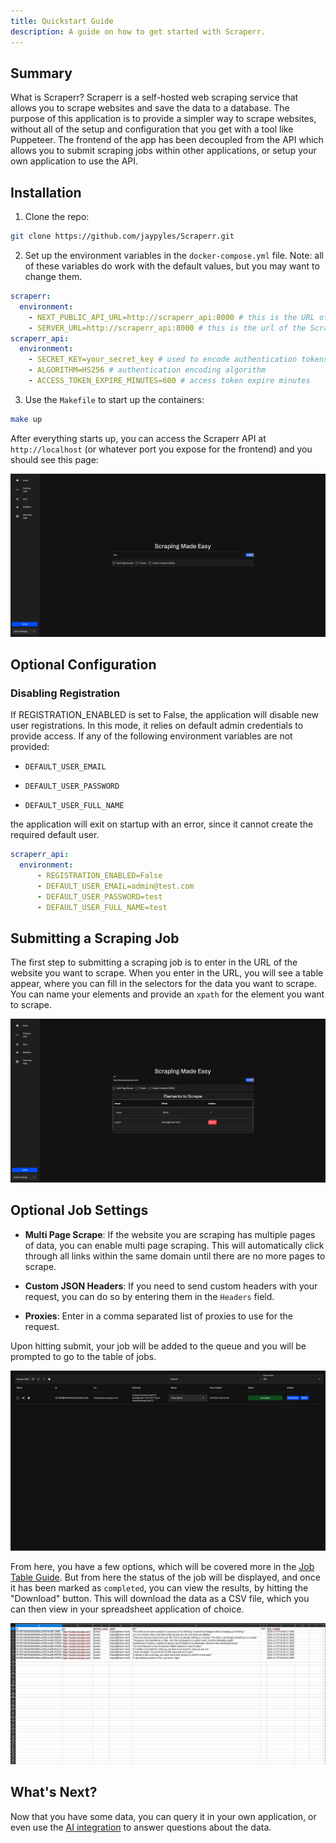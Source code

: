 ```yaml
---
title: Quickstart Guide
description: A guide on how to get started with Scraperr.
---
```


## Summary

What is Scraperr? Scraperr is a self-hosted web scraping service that allows you to scrape websites and save the data to a database. The purpose of this application is to provide a simpler way to scrape websites, without all of the setup and configuration that you get with a tool like Puppeteer. The frontend of the app has been decoupled from the API which allows you to submit scraping jobs within other applications, or setup your own application to use the API.

## Installation

1. Clone the repo:

```bash
git clone https://github.com/jaypyles/Scraperr.git
```

2. Set up the environment variables in the `docker-compose.yml` file. Note: all of these variables do work with the default values, but you may want to change them.

```yaml
scraperr:
  environment:
    - NEXT_PUBLIC_API_URL=http://scraperr_api:8000 # this is the URL of the Scraperr API
    - SERVER_URL=http://scraperr_api:8000 # this is the url of the Scraperr API container 
scraperr_api:
  environment:
    - SECRET_KEY=your_secret_key # used to encode authentication tokens (can be a random string)
    - ALGORITHM=HS256 # authentication encoding algorithm
    - ACCESS_TOKEN_EXPIRE_MINUTES=600 # access token expire minutes
```

3. Use the `Makefile` to start up the containers:

```bash
make up
```

After everything starts up, you can access the Scraperr API at `http://localhost` (or whatever port you expose for the frontend) and you should see this page:

![Scraperr API](../../../assets/images/front-page.png)

## Optional Configuration

### Disabling Registration

If REGISTRATION_ENABLED is set to False, the application will disable new user registrations. In this mode, it relies on default admin credentials to provide access. If any of the following environment variables are not provided:

- `DEFAULT_USER_EMAIL`

- `DEFAULT_USER_PASSWORD`

- `DEFAULT_USER_FULL_NAME`

the application will exit on startup with an error, since it cannot create the required default user.

```yaml
scraperr_api:
  environment:
      - REGISTRATION_ENABLED=False
      - DEFAULT_USER_EMAIL=admin@test.com
      - DEFAULT_USER_PASSWORD=test
      - DEFAULT_USER_FULL_NAME=test
```

## Submitting a Scraping Job

The first step to submitting a scraping job is to enter in the URL of the website you want to scrape. When you enter in the URL, you will see a table appear, where you can fill in the selectors for the data you want to scrape. You can name your elements and provide an `xpath` for the element you want to scrape.

![Scraping Job](../../../assets/images/scrape-job.png)

## Optional Job Settings

- **Multi Page Scrape**: If the website you are scraping has multiple pages of data, you can enable multi page scraping. This will automatically click through all links within the same domain until there are no more pages to scrape.

- **Custom JSON Headers**: If you need to send custom headers with your request, you can do so by entering them in the `Headers` field.

- **Proxies**: Enter in a comma separated list of proxies to use for the request.

Upon hitting submit, your job will be added to the queue and you will be prompted to go to the table of jobs.

![Table of Jobs](../../../assets/images/jobs.png)

From here, you have a few options, which will be covered more in the [Job Table Guide](/guides/job-table). But from here the status of the job will be displayed, and once it has been marked as `completed`, you can view the results, by hitting the "Download" button. This will download the data as a CSV file, which you can then view in your spreadsheet application of choice.

![Download Results](../../../assets/images/download-results.png)

## What's Next?

Now that you have some data, you can query it in your own application, or even use the [AI integration](/guides/ai) to answer questions about the data.


